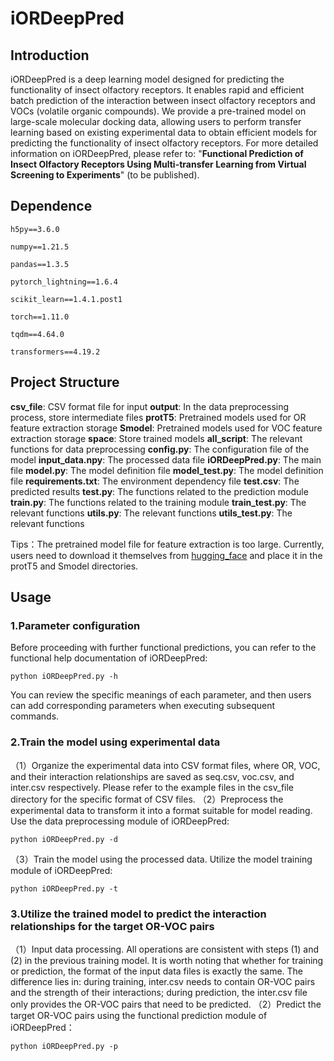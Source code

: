# iORDeepPred

## Introduction
iORDeepPred is a deep learning model designed for predicting the functionality of insect olfactory receptors. It enables rapid and efficient batch prediction of the interaction between insect olfactory receptors and VOCs (volatile organic compounds). We provide a pre-trained model on large-scale molecular docking data, allowing users to perform transfer learning based on existing experimental data to obtain efficient models for predicting the functionality of insect olfactory receptors. For more detailed information on iORDeepPred, please refer to: "**Functional Prediction of Insect Olfactory Receptors Using Multi-transfer Learning from Virtual Screening to Experiments**" (to be published).

## Dependence

`h5py==3.6.0`

`numpy==1.21.5`

`pandas==1.3.5`

`pytorch_lightning==1.6.4`

`scikit_learn==1.4.1.post1`

`torch==1.11.0`

`tqdm==4.64.0`

`transformers==4.19.2`


## Project Structure
**csv_file**: CSV format file for input
**output**: In the data preprocessing process, store intermediate files
**protT5**: Pretrained models used for OR feature extraction storage
**Smodel**: Pretrained models used for VOC feature extraction storage
**space**: Store trained models
**all_script**: The relevant functions for data preprocessing
**config.py**: The configuration file of the model
**input_data.npy**: The processed data file
**iORDeepPred.py**: The main file
**model.py**: The model definition file
**model_test.py**: The model definition file
**requirements.txt**: The environment dependency file
**test.csv**: The predicted results
**test.py**: The functions related to the prediction module
**train.py**: The functions related to the training module
**train_test.py**: The relevant functions
**utils.py**: The relevant functions
**utils_test.py**: The relevant functions

Tips：The pretrained model file for feature extraction is too large. Currently, users need to download it themselves from [hugging_face](http://www.huggingface.co) and place it in the protT5 and Smodel directories.

## Usage
### 1.Parameter configuration
Before proceeding with further functional predictions, you can refer to the functional help documentation of iORDeepPred:

`python iORDeepPred.py -h`

You can review the specific meanings of each parameter, and then users can add corresponding parameters when executing subsequent commands.

### 2.Train the model using experimental data
（1）Organize the experimental data into CSV format files, where OR, VOC, and their interaction relationships are saved as seq.csv, voc.csv, and inter.csv respectively. Please refer to the example files in the csv_file directory for the specific format of CSV files.
（2）Preprocess the experimental data to transform it into a format suitable for model reading. Use the data preprocessing module of iORDeepPred:

`python iORDeepPred.py -d`

（3）Train the model using the processed data. Utilize the model training module of iORDeepPred:

`python iORDeepPred.py -t`


### 3.Utilize the trained model to predict the interaction relationships for the target OR-VOC pairs
（1）Input data processing. All operations are consistent with steps (1) and (2) in the previous training model. It is worth noting that whether for training or prediction, the format of the input data files is exactly the same. The difference lies in: during training, inter.csv needs to contain OR-VOC pairs and the strength of their interactions; during prediction, the inter.csv file only provides the OR-VOC pairs that need to be predicted.
（2）Predict the target OR-VOC pairs using the functional prediction module of iORDeepPred：

`python iORDeepPred.py -p`



